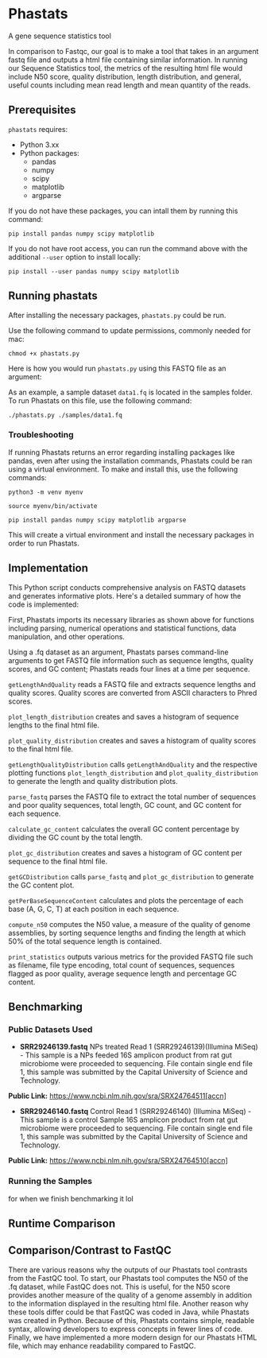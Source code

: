 

# Phastats

A gene sequence statistics tool

In comparison to Fastqc, our goal is to make a tool that takes in an argument fastq file and outputs a html file containing similar information. In running our Sequence Statistics tool, the metrics of the resulting html file would include N50 score, quality distribution, length distribution, and general, useful counts including mean read length and mean quantity of the reads.

## Prerequisites

`phastats` requires:

- Python 3.xx
- Python packages:
  - pandas
  - numpy
  - scipy
  - matplotlib
  - argparse

If you do not have these packages, you can intall them by running this command:

```
pip install pandas numpy scipy matplotlib
```

If you do not have root access, you can run the command above with the additional `--user` option to install locally:

```
pip install --user pandas numpy scipy matplotlib
```

## Running phastats

After installing the necessary packages, `phastats.py` could be run.

Use the following command to update permissions, commonly needed for mac:

```
chmod +x phastats.py
```

Here is how you would run `phastats.py` using this FASTQ file as an argument:

As an example, a sample dataset `data1.fq` is located in the samples folder. To run Phastats on this file, use the following command: 

```
./phastats.py ./samples/data1.fq 
```

### Troubleshooting

If running Phastats returns an error regarding installing packages like pandas, even after using the installation commands, Phastats could be ran using a virtual environment. To make and install this, use the following commands:

```
python3 -m venv myenv
```

```
source myenv/bin/activate
```

```
pip install pandas numpy scipy matplotlib argparse
```

This will create a virtual environment and install the necessary packages in order to run Phastats.

## Implementation

This Python script conducts comprehensive analysis on FASTQ datasets and generates informative plots. Here's a detailed summary of how the code is implemented:

First, Phastats imports its necessary libraries as shown above for functions including parsing, numerical operations and statistical functions, data manipulation, and other operations.

Using a .fq dataset as an argument, Phastats parses command-line arguments to get FASTQ file information such as sequence lengths, quality scores, and GC content; Phastats reads four lines at a time per sequence. 


`getLengthAndQuality` reads a FASTQ file and extracts sequence lengths and quality scores. Quality scores are converted from ASCII characters to Phred scores.

`plot_length_distribution` creates and saves a histogram of sequence lengths to the final html file.

`plot_quality_distribution` creates and saves a histogram of quality scores to the final html file.

`getLengthQualityDistribution` calls `getLengthAndQuality` and the respective plotting functions `plot_length_distribution` and `plot_quality_distribution` to generate the length and quality distribution plots.

`parse_fastq` parses the FASTQ file to extract the total number of sequences and poor quality sequences, total length, GC count, and GC content for each sequence.

`calculate_gc_content` calculates the overall GC content percentage by dividing the GC count by the total length.

`plot_gc_distribution` creates and saves a histogram of GC content per sequence to the final html file.

`getGCDistribution` calls `parse_fastq` and `plot_gc_distribution` to generate the GC content plot.

`getPerBaseSequenceContent` calculates and plots the percentage of each base (A, G, C, T) at each position in each sequence.

`compute_n50` computes the N50 value, a measure of the quality of genome assemblies, by sorting sequence lengths and finding the length at which 50% of the total sequence length is contained.

`print_statistics` outputs various metrics for the provided FASTQ file such as filename, file type encoding, total count of sequences, sequences flagged as poor quality, average sequence length and percentage GC content.


## Benchmarking


### Public Datasets Used

- **SRR29246139.fastq** NPs treated Read 1 (SRR29246139)(Illumina MiSeq) - This sample is a NPs feeded 16S amplicon product from rat gut microbiome were proceeded to sequencing. File contain single end file 1, this sample was submitted by the Capital University of Science and Technology.
 
 **Public Link:** 
 https://www.ncbi.nlm.nih.gov/sra/SRX24764511[accn]


- **SRR29246140.fastq** Control Read 1 (SRR29246140) (Illumina MiSeq) - This sample is a control Sample 16S amplicon product from rat gut microbiome were proceeded to sequencing. File contain single end file 1, this sample was submitted by the Capital University of Science and Technology.

**Public Link:**
https://www.ncbi.nlm.nih.gov/sra/SRX24764510[accn]


### Running the Samples

for when we finish benchmarking it lol

## Runtime Comparison


## Comparison/Contrast to FastQC

There are various reasons why the outputs of our Phastats tool contrasts from the FastQC tool. To start, our Phastats tool computes the N50 of the .fq dataset, while FastQC does not. This is useful, for the N50 score provides another measure of the quality of a genome assembly in addition to the information displayed in the resulting html file.
Another reason why these tools differ could be that FastQC was coded in Java, while Phastats was created in Python. Because of this, Phastats contains simple, readable syntax, allowing developers to express concepts in fewer lines of code. 
Finally, we have implemented a more modern design for our Phastats HTML file, which may enhance readability compared to FastQC.






